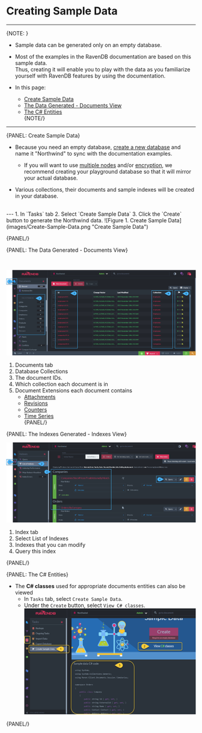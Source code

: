 ﻿# Creating Sample Data
---

{NOTE: }

* Sample data can be generated only on an empty database.  

* Most of the examples in the RavenDB documentation are based on this sample data.  
  Thus, creating it will enable you to play with the data as you familiarize yourself with RavenDB features by using the documentation.  

* In this page:  
  * [Create Sample Data](../../../studio/database/tasks/create-sample-data#create-sample-data)  
  * [The Data Generated - Documents View](../../../studio/database/tasks/create-sample-data#the-data-generated---documents-view)  
  * [The C# Entities](../../../studio/database/tasks/create-sample-data#the-c#-entities)  
{NOTE/}

---

{PANEL: Create Sample Data}

* Because you need an empty database, [create a new database](../../../studio/server/databases/create-new-database/general-flow) and name it "Northwind" to sync with the documentation examples.  
    * If you will want to use [multiple nodes](../../../studio/server/databases/create-new-database/general-flow#3.-configure-replication) and/or [encryption](../../../studio/server/databases/create-new-database/encrypted), we recommend creating your playground database so that it will mirror your actual database.  

* Various collections, their documents and sample indexes will be created in your database.  
<br/>
---
1. In `Tasks` tab  
2. Select `Create Sample Data`  
3. Click the `Create` button to generate the Northwind data.  
    ![Figure 1. Create Sample Data](images/Create-Sample-Data.png "Create Sample Data")

{PANEL/}

{PANEL: The Data Generated - Documents View}

<br/>

![Figure 2. Documents View](images/Northwind-Documents-View.png "Documents View")

1. Documents tab  
2. Database Collections  
3. The document IDs.  
4. Which collection each document is in  
5. Document Extensions each document contains  
    * [Attachments](../../../document-extensions/attachments/what-are-attachments)
    * [Revisions](../../../server/extensions/revisions)
    * [Counters](../../../document-extensions/counters/overview)  
    * [Time Series](../../../document-extensions/timeseries/overview)  
{PANEL/}

{PANEL: The Indexes Generated - Indexes View} 
    
![Figure 3. Indexes View](images/Northwind-Indexes-View.png "Indexes View")

1. Index tab  
2. Select List of Indexes  
3. Indexes that you can modify  
4. Query this index  


{PANEL/}

{PANEL: The C# Entities}

* The **C# classes** used for appropriate documents entities can also be viewed  
    * In `Tasks` tab, select `Create Sample Data`.  
    * Under the `Create` button, select `View C# classes`.
    ![Figure 4. The C# classes](images/View-CS-Classes.png "C# Classes")

{PANEL/}
